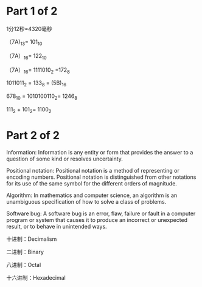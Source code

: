 # Part 1 of 2

1分12秒=4320毫秒

（7A)<sub>13</sub>= 101<sub>10</sub>

（7A）<sub>16</sub>= 122<sub>10</sub>

（7A）<sub>16</sub>= 1111010<sub>2</sub> =172<sub>8</sub>

1011011<sub>2</sub> = 133<sub>8</sub> = (5B)<sub>16</sub>

678<sub>10</sub> = 1010100110<sub>2</sub>= 1246<sub>8</sub>

111<sub>2</sub> + 101<sub>2</sub>= 1100<sub>2</sub>

# Part 2 of 2

Information: Information is any entity or form that provides the answer to a question of some kind or resolves uncertainty.

Positional notation: Positional notation is a method of representing or encoding numbers. Positional notation is distinguished from other notations  for its use of the same symbol for the different orders of magnitude.

Algorithm: In mathematics and computer science, an algorithm is an unambiguous specification of how to solve a class of problems. 

Software bug: A software bug is an error, flaw, failure or fault in a computer program or system that causes it to produce an incorrect or unexpected result, or to behave in unintended ways. 

十进制：Decimalism

二进制：Binary

八进制：Octal

十六进制：Hexadecimal



